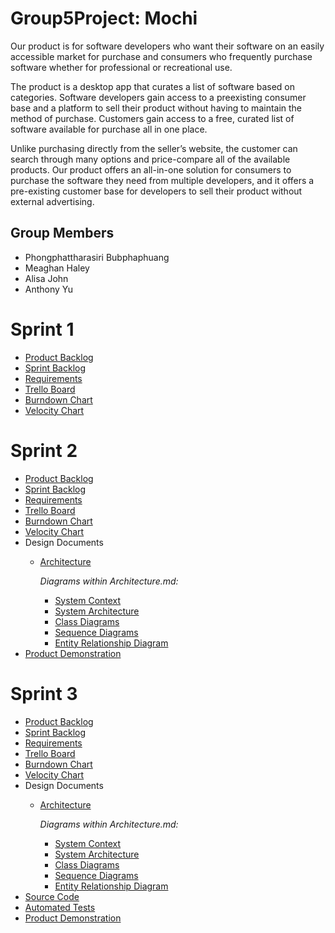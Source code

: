 # Group5Project: Mochi


Our product is for software developers who want their software on an easily accessible market for purchase and consumers who frequently purchase software whether for professional or recreational use.

The product is a desktop app that curates a list of software based on categories. Software developers gain access to a preexisting consumer base and a platform to sell their product without having to maintain the method of purchase. Customers gain access to a free, curated list of software available for purchase all in one place.

Unlike purchasing directly from the seller’s website, the customer can search through many options and price-compare all of the available products. Our product offers an all-in-one solution for consumers to purchase the software they need from multiple developers, and it offers a pre-existing customer base for developers to sell their product without external advertising.

## Group Members
- Phongphattharasiri Bubphaphuang
- Meaghan Haley
- Alisa John
- Anthony Yu

# Sprint 1
- [Product Backlog](https://github.com/meaagaan/Group5Project/blob/master/Artifacts/Product_Backlog.md)
- [Sprint Backlog](https://github.com/meaagaan/Group5Project/blob/master/Artifacts/Sprint1_Backlog.md)
- [Requirements](https://github.com/meaagaan/Group5Project/blob/master/Artifacts/Requirements.md)
- [Trello Board](https://trello.com/b/lvHEsjy0/task-board)
- [Burndown Chart](https://docs.google.com/spreadsheets/d/1DDFRD913ABHZ-No10qLwydV-fwlTVkbWj8Qv4LgXDdg/edit#gid=0)
- [Velocity Chart](https://docs.google.com/spreadsheets/d/1vw81TkkCwkv9nCx62wmESVZQqzlXwXgARyZDBSSaVi0/edit#gid=0)

# Sprint 2
- [Product Backlog](https://github.com/meaagaan/Group5Project/blob/master/Artifacts/Product_Backlog.md)
- [Sprint Backlog](https://github.com/meaagaan/Group5Project/blob/master/Artifacts/Sprint2_backlog.md)
- [Requirements](https://github.com/meaagaan/Group5Project/blob/master/Artifacts/Requirements.md)
- [Trello Board](https://trello.com/b/lvHEsjy0/task-board)
- [Burndown Chart](https://docs.google.com/spreadsheets/d/1DDFRD913ABHZ-No10qLwydV-fwlTVkbWj8Qv4LgXDdg/edit#gid=1043892553)
- [Velocity Chart](https://docs.google.com/spreadsheets/d/1vw81TkkCwkv9nCx62wmESVZQqzlXwXgARyZDBSSaVi0/edit#gid=0)
- Design Documents
  - [Architecture](https://github.com/meaagaan/Group5Project/blob/master/Artifacts/Architecture.md)
  
    _Diagrams within Architecture.md:_
    - [System Context](https://github.com/meaagaan/Group5Project/blob/master/Artifacts/System%20Context%20Diagram.pdf)
    - [System Architecture](https://github.com/meaagaan/Group5Project/blob/master/Artifacts/Architectural%20Diagram.pdf)
    - [Class Diagrams](https://github.com/meaagaan/Group5Project/blob/master/Artifacts/class%20diagram.pdf)
    - [Sequence Diagrams](https://github.com/meaagaan/Group5Project/blob/master/Artifacts/SequenceDiagram.pdf)
    - [Entity Relationship Diagram](https://github.com/meaagaan/Group5Project/blob/master/Artifacts/ERD.pdf)
- [Product Demonstration](https://www.youtube.com/watch?v=u-CK8Z19SDI)

# Sprint 3
- [Product Backlog](https://github.com/meaagaan/Group5Project/blob/master/Artifacts/Product_Backlog.md)
- [Sprint Backlog](Artifacts/Sprint3_backlog.md)
- [Requirements](https://github.com/meaagaan/Group5Project/blob/master/Artifacts/Requirements.md)
- [Trello Board](https://trello.com/b/lvHEsjy0/task-board)
- [Burndown Chart](https://docs.google.com/spreadsheets/d/1DDFRD913ABHZ-No10qLwydV-fwlTVkbWj8Qv4LgXDdg/edit#gid=175125862)
- [Velocity Chart](https://docs.google.com/spreadsheets/d/1vw81TkkCwkv9nCx62wmESVZQqzlXwXgARyZDBSSaVi0/edit#gid=0)
- Design Documents
  - [Architecture](https://github.com/meaagaan/Group5Project/blob/master/Artifacts/Architecture.md)
  
    _Diagrams within Architecture.md:_
    - [System Context](https://github.com/meaagaan/Group5Project/blob/master/Artifacts/System%20Context%20Diagram.pdf)
    - [System Architecture](https://github.com/meaagaan/Group5Project/blob/master/Artifacts/Architectural%20Diagram.pdf)
    - [Class Diagrams](https://github.com/meaagaan/Group5Project/blob/master/Artifacts/class%20diagram.pdf)
    - [Sequence Diagrams](https://github.com/meaagaan/Group5Project/blob/master/Artifacts/SequenceDiagram.pdf)
    - [Entity Relationship Diagram](https://github.com/meaagaan/Group5Project/blob/master/Artifacts/ERD.pdf)
- [Source Code](Mochi%20Desktop/src/mochi)
- [Automated Tests]()
- [Product Demonstration](https://www.youtube.com/watch?v=u-CK8Z19SDI)
